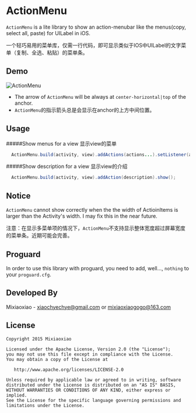 ActionMenu
===============

`ActionMenu` is a lite library to show an action-menubar like the menus(copy, select all, paste) for UILabel in iOS.

一个轻巧易用的菜单库，仅需一行代码，即可显示类似于IOS中UILabel的文字菜单（复制、全选、粘贴）的菜单条。

Demo
-----

![ActionMenu](https://raw.github.com/Mixiaoxiao/ActionMenu/master/Demo/demo.jpg)


* The arrow of `ActionMenu` will be always at `center-horizontal|top` of the anchor.
* `ActionMenu`的指示箭头总是会显示在anchor的上方中间位置。

Usage
-----

#####Show menus for a view 显示view的菜单

```java
  ActionMenu.build(activity, view).addActions(actions...).setListener(actionMenuListener).show();
```

#####Show description for a view 显示view的介绍

```java
  ActionMenu.build(activity, view).addAction(description).show();
```


Notice
--------
`ActionMenu` cannot show correctly when the the width of ActioinItems is larger than the Activity's width.
I may fix this in the near future.

注意：在显示多菜单项的情况下，`ActionMenu`不支持显示整体宽度超过屏幕宽度的菜单条。近期可能会完善。


Proguard
--------
In order to use this library with proguard, you need to add, well..., `nothing` to your `proguard.cfg`.



Developed By
------------

Mixiaoxiao - <xiaochyechye@gmail.com> or <mixiaoxiaogogo@163.com>



License
-----------

    Copyright 2015 Mixiaoxiao

    Licensed under the Apache License, Version 2.0 (the "License");
    you may not use this file except in compliance with the License.
    You may obtain a copy of the License at

       http://www.apache.org/licenses/LICENSE-2.0

    Unless required by applicable law or agreed to in writing, software
    distributed under the License is distributed on an "AS IS" BASIS,
    WITHOUT WARRANTIES OR CONDITIONS OF ANY KIND, either express or implied.
    See the License for the specific language governing permissions and
    limitations under the License.
